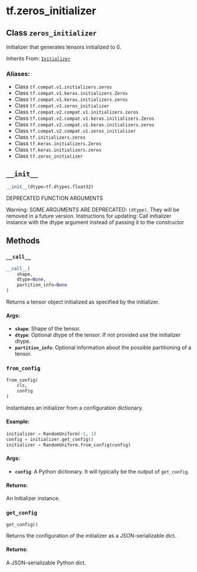 <div itemscope itemtype="http://developers.google.com/ReferenceObject">
<meta itemprop="name" content="tf.zeros_initializer" />
<meta itemprop="path" content="Stable" />
<meta itemprop="property" content="__call__"/>
<meta itemprop="property" content="__init__"/>
<meta itemprop="property" content="from_config"/>
<meta itemprop="property" content="get_config"/>
</div>

# tf.zeros_initializer

## Class `zeros_initializer`

Initializer that generates tensors initialized to 0.

Inherits From: [`Initializer`](../tf/keras/initializers/Initializer.md)

### Aliases:

* Class `tf.compat.v1.initializers.zeros`
* Class `tf.compat.v1.keras.initializers.Zeros`
* Class `tf.compat.v1.keras.initializers.zeros`
* Class `tf.compat.v1.zeros_initializer`
* Class `tf.compat.v2.compat.v1.initializers.zeros`
* Class `tf.compat.v2.compat.v1.keras.initializers.Zeros`
* Class `tf.compat.v2.compat.v1.keras.initializers.zeros`
* Class `tf.compat.v2.compat.v1.zeros_initializer`
* Class `tf.initializers.zeros`
* Class `tf.keras.initializers.Zeros`
* Class `tf.keras.initializers.zeros`
* Class `tf.zeros_initializer`

<!-- Placeholder for "Used in" -->


<h2 id="__init__"><code>__init__</code></h2>

``` python
__init__(dtype=tf.dtypes.float32)
```

DEPRECATED FUNCTION ARGUMENTS

Warning: SOME ARGUMENTS ARE DEPRECATED: `(dtype)`. They will be removed in a future version.
Instructions for updating:
Call initializer instance with the dtype argument instead of passing it to the constructor



## Methods

<h3 id="__call__"><code>__call__</code></h3>

``` python
__call__(
    shape,
    dtype=None,
    partition_info=None
)
```

Returns a tensor object initialized as specified by the initializer.


#### Args:


* <b>`shape`</b>: Shape of the tensor.
* <b>`dtype`</b>: Optional dtype of the tensor. If not provided use the initializer
  dtype.
* <b>`partition_info`</b>: Optional information about the possible partitioning of a
  tensor.

<h3 id="from_config"><code>from_config</code></h3>

``` python
from_config(
    cls,
    config
)
```

Instantiates an initializer from a configuration dictionary.


#### Example:



```python
initializer = RandomUniform(-1, 1)
config = initializer.get_config()
initializer = RandomUniform.from_config(config)
```

#### Args:


* <b>`config`</b>: A Python dictionary. It will typically be the output of
  `get_config`.


#### Returns:

An Initializer instance.


<h3 id="get_config"><code>get_config</code></h3>

``` python
get_config()
```

Returns the configuration of the initializer as a JSON-serializable dict.


#### Returns:

A JSON-serializable Python dict.




